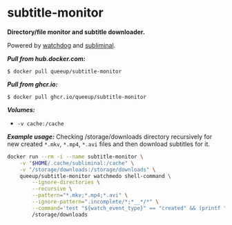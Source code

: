 
# subtitle-monitor

**Directory/file monitor and subtitle downloader.**

Powered by [watchdog](https://github.com/gorakhargosh/watchdog) and [subliminal](https://github.com/Diaoul/subliminal).



**_Pull from hub.docker.com:_**
```
$ docker pull queeup/subtitle-monitor
```

**_Pull from ghcr.io:_**
```
$ docker pull ghcr.io/queeup/subtitle-monitor
```

**_Volumes:_**
 - `-v cache:/cache`

**_Example usage:_** Checking /storage/downloads directory recursively for new created `*.mkv`, `*.mp4`, `*.avi` files and then download subtitles for it.
```bash
docker run --rm -i --name subtitle-monitor \
    -v "$HOME/.cache/subliminal:/cache" \
    -v "/storage/downloads:/storage/downloads" \
    queeup/subtitle-monitor watchmedo shell-command \
        --ignore-directories \
        --recursive \
        --pattern="*.mkv;*.mp4;*.avi" \
        --ignore-pattern=".incomplete/*;*__*/*" \
        --command='test "${watch_event_type}" == "created" && (printf "Checking subtitles for ${watch_src_path} video file\n"; subliminal --opensubtitles user password download -l tr -l en -l es -a 1w -p opensubtitles "${watch_src_path}")' \
        /storage/downloads
```

